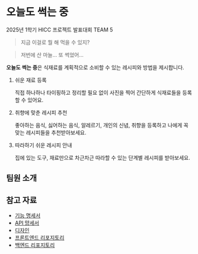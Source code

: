 # 오늘도 썩는 중

2025년 1학기 HICC 프로젝트 발표대회 TEAM 5

> 지금 이걸로 뭘 해 먹을 수 있지?

> 저번에 산 마늘... 또 썩었어...

**오늘도 썩는 중**은 식재료를 계획적으로 소비할 수 있는 레시피와 방법을 제시합니다.

1. 쉬운 재료 등록

   직접 하나하나 타이핑하고 정리할 필요 없이 사진을 찍어 간단하게 식재료들을 등록할 수 있어요.

2. 취향에 맞춘 레시피 추천

   좋아하는 음식, 싫어하는 음식, 알레르기, 개인의 신념, 취향을 등록하고 나에게 꼭 맞는 레시피들을 추천받아보세요.

3. 따라하기 쉬운 레시피 안내

   집에 있는 도구, 재료만으로 차근차근 따라할 수 있는 단계별 레시피를 받아보세요.

## 팀원 소개

## 참고 자료

- [기능 명세서](https://docs.google.com/spreadsheets/d/1JmpQQMQ3aFrq8CAzO1uRD9S9yJLCoXjArFCsYIwrcyg/edit?usp=sharing)
- [API 먕세서](../API.md)
- [디자인]()
- [프론트엔드 리포지토리]()
- [백엔드 리포지토리]()
